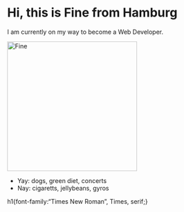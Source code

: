 <h1 style="color": blue; >Hi, this is Fine from Hamburg</h2>

I am currently on my way to become a Web Developer.

<img src="https://scontent-ham3-1.xx.fbcdn.net/v/t1.18169-9/27868077_2048370748712257_2599328535756099665_n.jpg?_nc_cat=105&ccb=1-7&_nc_sid=174925&_nc_ohc=1erprfonvSoAX-oP2oM&_nc_ht=scontent-ham3-1.xx&oh=00_AT9PLfT7CsSi8yU33urYacHo1wea36dE7OYJRs_pkLxVsA&oe=63029A12" alt="Fine" width="300" height="300">

<div>
<ul>
  <li>Yay: dogs, green diet, concerts</li>
  <li>Nay: cigaretts, jellybeans, gyros</li>
  </ul>
</div>

h1{font-family:“Times New Roman”, Times, serif;}

